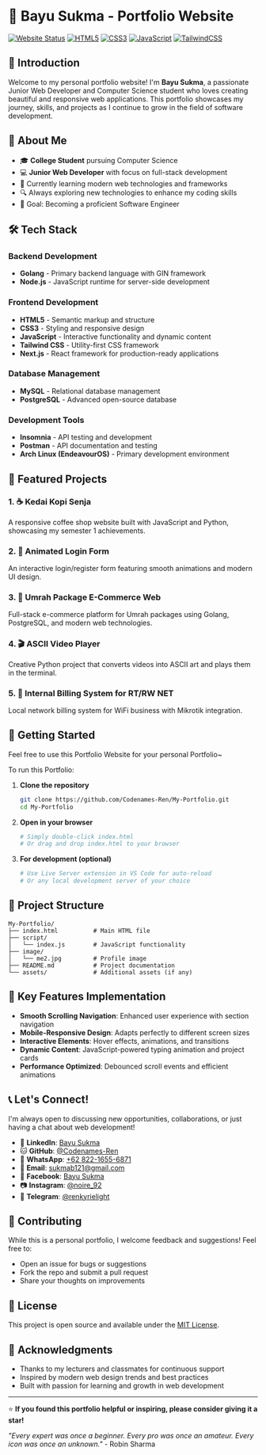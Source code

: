 # 🌟 Bayu Sukma - Portfolio Website

[![Website Status](https://img.shields.io/badge/Website-Live-brightgreen)](https://your-portfolio-url.com)
[![HTML5](https://img.shields.io/badge/HTML5-E34F26?style=flat&logo=html5&logoColor=white)](https://developer.mozilla.org/en-US/docs/Web/HTML)
[![CSS3](https://img.shields.io/badge/CSS3-1572B6?style=flat&logo=css3&logoColor=white)](https://developer.mozilla.org/en-US/docs/Web/CSS)
[![JavaScript](https://img.shields.io/badge/JavaScript-323330?style=flat&logo=javascript&logoColor=F7DF1E)](https://developer.mozilla.org/en-US/docs/Web/JavaScript)
[![TailwindCSS](https://img.shields.io/badge/Tailwind_CSS-38B2AC?style=flat&logo=tailwind-css&logoColor=white)](https://tailwindcss.com/)

## 👋 Introduction

Welcome to my personal portfolio website! I'm **Bayu Sukma**, a passionate Junior Web Developer and Computer Science student who loves creating beautiful and responsive web applications. This portfolio showcases my journey, skills, and projects as I continue to grow in the field of software development.

## 🚀 About Me

- 🎓 **College Student** pursuing Computer Science
- 💻 **Junior Web Developer** with focus on full-stack development
- 🌱 Currently learning modern web technologies and frameworks
- 🔍 Always exploring new technologies to enhance my coding skills
- 🎯 Goal: Becoming a proficient Software Engineer

## 🛠️ Tech Stack

### Backend Development

- **Golang** - Primary backend language with GIN framework
- **Node.js** - JavaScript runtime for server-side development

### Frontend Development

- **HTML5** - Semantic markup and structure
- **CSS3** - Styling and responsive design
- **JavaScript** - Interactive functionality and dynamic content
- **Tailwind CSS** - Utility-first CSS framework
- **Next.js** - React framework for production-ready applications

### Database Management

- **MySQL** - Relational database management
- **PostgreSQL** - Advanced open-source database

### Development Tools

- **Insomnia** - API testing and development
- **Postman** - API documentation and testing
- **Arch Linux (EndeavourOS)** - Primary development environment

## 💼 Featured Projects

### 1. ☕ Kedai Kopi Senja

A responsive coffee shop website built with JavaScript and Python, showcasing my semester 1 achievements.

### 2. 🔐 Animated Login Form

An interactive login/register form featuring smooth animations and modern UI design.

### 3. 🕋 Umrah Package E-Commerce Web

Full-stack e-commerce platform for Umrah packages using Golang, PostgreSQL, and modern web technologies.

### 4. 🎬 ASCII Video Player

Creative Python project that converts videos into ASCII art and plays them in the terminal.

### 5. 📡 Internal Billing System for RT/RW NET

Local network billing system for WiFi business with Mikrotik integration.

## 🚀 Getting Started

Feel free to use this Portfolio Website for your personal Portfolio~

To run this Portfolio:

1. **Clone the repository**

   ```bash
   git clone https://github.com/Codenames-Ren/My-Portfolio.git
   cd My-Portfolio
   ```

2. **Open in your browser**

   ```bash
   # Simply double-click index.html
   # Or drag and drop index.html to your browser
   ```

3. **For development (optional)**
   ```bash
   # Use Live Server extension in VS Code for auto-reload
   # Or any local development server of your choice
   ```

## 📁 Project Structure

```
My-Portfolio/
├── index.html          # Main HTML file
├── script/
│   └── index.js        # JavaScript functionality
├── image/
│   └── me2.jpg         # Profile image
├── README.md           # Project documentation
└── assets/             # Additional assets (if any)
```

## 🌟 Key Features Implementation

- **Smooth Scrolling Navigation**: Enhanced user experience with section navigation
- **Mobile-Responsive Design**: Adapts perfectly to different screen sizes
- **Interactive Elements**: Hover effects, animations, and transitions
- **Dynamic Content**: JavaScript-powered typing animation and project cards
- **Performance Optimized**: Debounced scroll events and efficient animations

## 📞 Let's Connect!

I'm always open to discussing new opportunities, collaborations, or just having a chat about web development!

- 💼 **LinkedIn**: [Bayu Sukma](https://www.linkedin.com/in/bayu-sukma-140004245)
- 🐱 **GitHub**: [@Codenames-Ren](https://github.com/Codenames-Ren)
- 📱 **WhatsApp**: [+62 822-1655-6871](https://wa.me/+6282216556871)
- 📧 **Email**: [sukmab121@gmail.com](mailto:sukmab121@gmail.com)
- 📘 **Facebook**: [Bayu Sukma](https://www.facebook.com/Lawliet.1.12/)
- 📷 **Instagram**: [@noire_92](https://www.instagram.com/noire_92/)
- 💬 **Telegram**: [@renkyrielight](https://t.me/renkyrielight)

## 🤝 Contributing

While this is a personal portfolio, I welcome feedback and suggestions! Feel free to:

- Open an issue for bugs or suggestions
- Fork the repo and submit a pull request
- Share your thoughts on improvements

## 📝 License

This project is open source and available under the [MIT License](LICENSE).

## 🙏 Acknowledgments

- Thanks to my lecturers and classmates for continuous support
- Inspired by modern web design trends and best practices
- Built with passion for learning and growth in web development

---

⭐ **If you found this portfolio helpful or inspiring, please consider giving it a star!**

_"Every expert was once a beginner. Every pro was once an amateur. Every icon was once an unknown."_ - Robin Sharma
